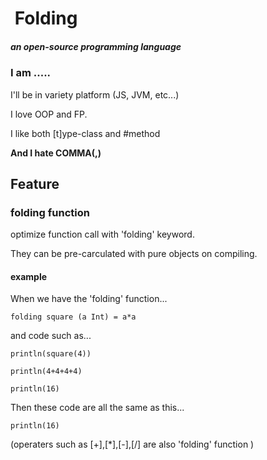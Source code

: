 # [![<repo>](https://avatars.githubusercontent.com/u/108618865?s=56&v=4)](https://github.com/folding-lang/folding) Folding

##### an open-source programming language

### I am .....

I'll be in variety platform (JS, JVM, etc...)

I love OOP and FP.

I like both [t]ype-class and #method

**And I hate COMMA(,)**

## Feature

### folding function

optimize function call with 'folding' keyword.

They can be pre-carculated with pure objects on compiling.

#### example

When we have the 'folding' function...

``` folding square (a Int) = a*a ```

and code such as...

``` println(square(4)) ```

``` println(4+4+4+4) ```

``` println(16) ```

Then these code are all the same as this...

``` println(16) ```

(operaters such as [+],[*],[-],[/] are also 'folding' function )



